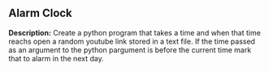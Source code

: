 ## Alarm Clock

**Description:** Create a python program that takes a time and when that time reachs open a random youtube link stored in a text file. If the time passed as an argument to the python pargument is before the current time mark that to alarm in the next day.